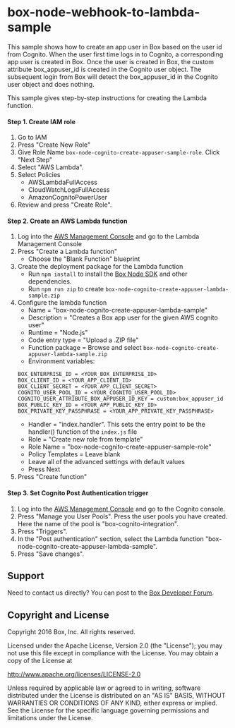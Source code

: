 # box-node-webhook-to-lambda-sample

This sample shows how to create an app user in Box based on the user id from Cognito.
When the user first time logs in to Cognito, a corresponding app user is created in Box.
Once the user is created in Box, the custom attribute box_appuser_id is created in the Cognito user object.
The subsequent login from Box will detect the box_appuser_id in the Cognito user object and does nothing.

This sample gives step-by-step instructions for creating the Lambda function.

#### Step 1. Create IAM role
1. Go to IAM
2. Press "Create New Role"
3. Give Role Name `box-node-cognito-create-appuser-sample-role`. Click "Next Step"
4. Select "AWS Lambda".
5. Select Policies
    * AWSLambdaFullAccess
    * CloudWatchLogsFullAccess
    * AmazonCognitoPowerUser
6. Review and press "Create Role".

#### Step 2. Create an AWS Lambda function
1. Log into the [AWS Management Console](https://aws.amazon.com/console) and go to the Lambda Management Console
2. Press "Create a Lambda function"
    * Choose the "Blank Function" blueprint
3. Create the deployment package for the Lambda function
    * Run `npm install` to install the [Box Node SDK](https://github.com/box/box-node-sdk) and other dependencies.
    * Run `npm run zip` to create `box-node-cognito-create-appuser-lambda-sample.zip`
4. Configure the lambda function
    * Name = "box-node-cognito-create-appuser-lambda-sample"
    * Description = "Creates a Box app user for the given AWS cognito user"
    * Runtime = "Node.js"
    * Code entry type = "Upload a .ZIP file"
    * Function package = Browse and select `box-node-cognito-create-appuser-lambda-sample.zip`
    * Environment variables:
    ```
    BOX_ENTERPRISE_ID = <YOUR_BOX_ENTERPRISE_ID>
    BOX_CLIENT_ID = <YOUR_APP_CLIENT_ID>
    BOX_CLIENT_SECRET = <YOUR_APP_CLIENT_SECRET>
    COGNITO_USER_POOL_ID = <YOUR_COGNITO_USER_POOL_ID>
    COGNITO_USER_ATTRIBUTE_BOX_APPUSER_ID_KEY = custom:box_appuser_id
    BOX_PUBLIC_KEY_ID = <YOUR_APP_PUBLIC_KEY_ID>
    BOX_PRIVATE_KEY_PASSPHRASE = <YOUR_APP_PRIVATE_KEY_PASSPHRASE>
    ```
    * Handler = "index.handler". This sets the entry point to be the handler() function of the `index.js` file
    * Role = "Create new role from template"
    * Role Name = "box-node-cognito-create-appuser-sample-role"
    * Policy Templates = Leave blank
    * Leave all of the advanced settings with default values
    * Press Next
6. Press "Create function"

#### Step 3. Set Cognito Post Authentication trigger
1. Log into the [AWS Management Console](https://aws.amazon.com/console) and go to the Cognito console.
2. Press "Manage you User Pools". Press the user pools you have created. Here the name of the pool is "box-cognito-integration".
3. Press "Triggers".
4. In the "Post authentication" section, select the Lambda function "box-node-cognito-create-appuser-lambda-sample".
5. Press "Save changes".

Support
-------

Need to contact us directly? You can post to the
[Box Developer Forum](https://community.box.com/t5/Developer-Forum/bd-p/DeveloperForum).

Copyright and License
---------------------

Copyright 2016 Box, Inc. All rights reserved.

Licensed under the Apache License, Version 2.0 (the "License");
you may not use this file except in compliance with the License.
You may obtain a copy of the License at

   http://www.apache.org/licenses/LICENSE-2.0

Unless required by applicable law or agreed to in writing, software
distributed under the License is distributed on an "AS IS" BASIS,
WITHOUT WARRANTIES OR CONDITIONS OF ANY KIND, either express or implied.
See the License for the specific language governing permissions and
limitations under the License.
